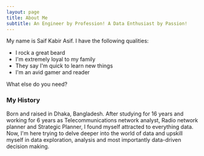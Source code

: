 ```yaml
---
layout: page
title: About Me
subtitle: An Engineer by Profession! A Data Enthusiast by Passion!
---
```


My name is Saif Kabir Asif. I have the following qualities:

- I rock a great beard
- I'm extremely loyal to my family
- They say I'm quick to learn new things
- I'm an avid gamer and reader

What else do you need?

### My History

Born and raised in Dhaka, Bangladesh. After studying for 16 years and working for 6 years as Telecommunications network analyst, Radio network planner and Strategic Planner, I found myself attracted to everything data. Now, I'm here trying to delve deeper into the world of data and upskill myself in data exploration, analysis and most importantly data-driven decision making.
